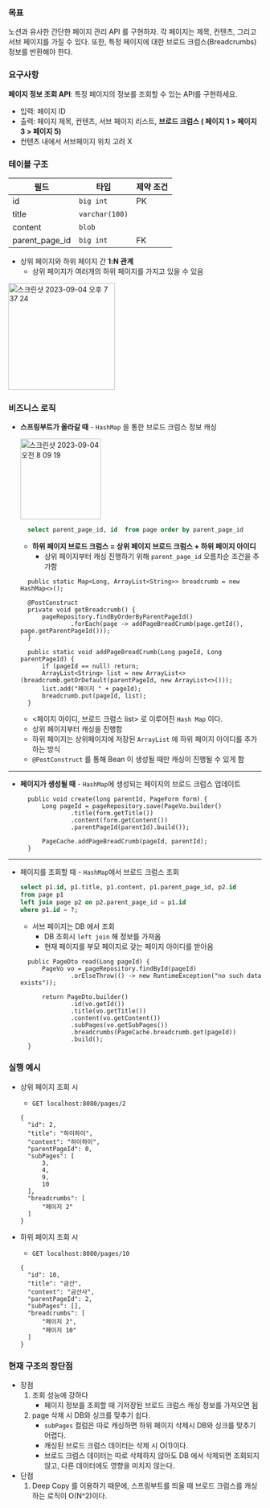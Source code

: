 ### 목표

노션과 유사한 간단한 페이지 관리 API 를 구현하자. 
각 페이지는 제목, 컨텐츠, 그리고 서브 페이지를 가질 수 있다. 
또한, 특정 페이지에 대한 브로드 크럼스(Breadcrumbs) 정보를 반환해야 한다.

### 요구사항
**페이지 정보 조회 API**: 특정 페이지의 정보를 조회할 수 있는 API를 구현하세요.

- 입력: 페이지 ID
- 출력: 페이지 제목, 컨텐츠, 서브 페이지 리스트, **브로드 크럼스 ( 페이지 1 > 페이지 3 > 페이지 5)**
- 컨텐츠 내에서 서브페이지 위치 고려  X



### 테이블 구조

| 필드      | 타입             | 제약 조건  |
|---------|----------------|--------|
| id      | `big int`      | PK     |
| title   | `varchar(100)` |   |
| content | `blob`         |  |
| parent_page_id | `big int`      | FK     |

- 상위 페이지와 하위 페이지 간 **1:N 관계**
  - 상위 페이지가 여러개의 하위 페이지를 가지고 있을 수 있음

<img width="212" alt="스크린샷 2023-09-04 오후 7 37 24" src="https://github.com/thdefn/breadcrumbs/assets/80521474/a0339dca-de44-4c36-bbfc-adb30efa291a">


### 비즈니스 로직
- **스프링부트가 올라갈 때** - `HashMap` 을 통한 브로드 크럼스 정보 캐싱
  
  <img width="160" alt="스크린샷 2023-09-04 오전 8 09 19" src="https://github.com/thdefn/breadcrumbs/assets/80521474/fd20615a-59dc-4d65-9966-9d96f49f8a2a">

  ```sql
    select parent_page_id, id  from page order by parent_page_id
  ```
  - **하위 페이지 브로드 크럼스 = 상위 페이지 브로드 크럼스 + 하위 페이지 아이디**
    - 상위 페이지부터 캐싱 진행하기 위해 `parent_page_id` 오름차순 조건을 추가함
  ```
    public static Map<Long, ArrayList<String>> breadcrumb = new HashMap<>();
  
    @PostConstruct
    private void getBreadcrumb() {
        pageRepository.findByOrderByParentPageId()
                .forEach(page -> addPageBreadCrumb(page.getId(), page.getParentPageId()));
    }

    public static void addPageBreadCrumb(Long pageId, Long parentPageId) {
        if (pageId == null) return;
        ArrayList<String> list = new ArrayList<>(breadcrumb.getOrDefault(parentPageId, new ArrayList<>()));
        list.add("페이지 " + pageId);
        breadcrumb.put(pageId, list);
    }
  ```
  - <페이지 아이디, 브로드 크럼스 list> 로 이루어진 `Hash Map` 이다.
  - 상위 페이지부터 캐싱을 진행함
  - 하위 페이지는 상위페이지에 저장된 `ArrayList` 에 하위 페이지 아이디를 추가하는 방식
  - `@PostConstruct` 를 통해 Bean 이 생성될 때만 캐싱이 진행될 수 있게 함
---
- **페이지가 생성될 때** - `HashMap`에 생성되는 페이지의 브로드 크럼스 업데이트
  ```
    public void create(long parentId, PageForm form) {
        Long pageId = pageRepository.save(PageVo.builder()
                .title(form.getTitle())
                .content(form.getContent())
                .parentPageId(parentId).build());

        PageCache.addPageBreadCrumb(pageId, parentId);
    }
  ```
---
- 페이지를 조회할 때 - `HashMap`에서 브로드 크럼스 조회
   ```sql
  select p1.id, p1.title, p1.content, p1.parent_page_id, p2.id
  from page p1
  left join page p2 on p2.parent_page_id = p1.id
  where p1.id = ?;
   ```
  - 서브 페이지는 DB 에서 조회
    - DB 조회시 `left join` 해 정보를 가져옴
    - 현재 페이지를 부모 페이지로 갖는 페이지 아이디를 받아옴
  ```
    public PageDto read(Long pageId) {
        PageVo vo = pageRepository.findById(pageId)
                .orElseThrow(() -> new RuntimeException("no such data exists"));

        return PageDto.builder()
                .id(vo.getId())
                .title(vo.getTitle())
                .content(vo.getContent())
                .subPages(vo.getSubPages())
                .breadcrumbs(PageCache.breadcrumb.get(pageId))
                .build();
    }
  ```
  
### 실행 예시

- 상위 페이지 조회 시
  - `GET localhost:8080/pages/2`
  ```
  {
    "id": 2,
    "title": "하이하이",
    "content": "하이하이",
    "parentPageId": 0,
    "subPages": [
        3,
        4,
        9,
        10
    ],
    "breadcrumbs": [
        "페이지 2"
    ]
  }
  ```

- 하위 페이지 조회 시
  - `GET localhost:8080/pages/10`
  ```
  {
    "id": 10,
    "title": "금산",
    "content": "금산사",
    "parentPageId": 2,
    "subPages": [],
    "breadcrumbs": [
        "페이지 2",
        "페이지 10"
    ]
  }
  ```

### 현재 구조의 장단점
- 장점
  1. 조회 성능에 강하다
     - 페이지 정보를 조회할 때 기저장된 브로드 크럼스 캐싱 정보를 가져오면 됨
  2. page 삭제 시 DB와 싱크를 맞추기 쉽다.
     - `subPages` 컬럼은 따로 캐싱하면 하위 페이지 삭제시 DB와 싱크를 맞추기 어렵다.
     - 캐싱된 브로드 크럼스 데이터는 삭제 시 O(1)이다.
     - 브로드 크럼스 데이터는 따로 삭제하지 않아도 DB 에서 삭제되면 조회되지 않고, 다른 데이터에도 영향을 미치지 않는다.
- 단점
  1. Deep Copy 를 이용하기 때문에, 스프링부트를 띄울 때 브로드 크럼스를 캐싱하는 로직이 O(N^2)이다.
